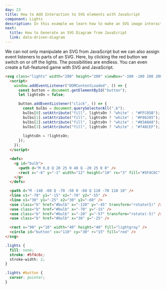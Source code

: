 ```yaml
---
day: 23
title: How to Add Interaction to SVG elements with JavaScript
component: Lights
description: In this example we learn how to make an SVG image interactive with JavaScript.
next:
  title: How to Generate an SVG Diagram from JavaScript
  link: data-driven-diagram
---
```


We can not only manipulate an SVG from JavaScript but we can also assign event listeners to parts of an SVG. Here, by clicking the red button we switch on or off the lights. The possibilities are endless. You can even create a full-featured game with SVG and JavaScript.

<div class="code-flex">

<!-- prettier-ignore -->
```html
<svg class="lights" width="200" height="200" viewBox="-100 -100 200 200">
  <script>
    window.addEventListener("DOMContentLoaded", () => {
      const button = document.getElementById("button");
      let lightsOn = false;

      button.addEventListener("click", () => {
        const bulbs = document.querySelectorAll(".b");
        bulbs[0].setAttribute("fill", lightsOn ? "white" : "#FFC05B");
        bulbs[1].setAttribute("fill", lightsOn ? "white" : "#F86285");
        bulbs[2].setAttribute("fill", lightsOn ? "white" : "#03A8A8");
        bulbs[3].setAttribute("fill", lightsOn ? "white" : "#748CEF");
        
        lightsOn = !lightsOn;
      });
    });
  </script>

  <defs>
    <g id="bulb">
      <path d="M 0,0 Q 20 25 0 40 Q -20 25 0 0" />
      <rect x="-6" y="-1" width="12" height="10" rx="3" fill="#5F4C6C" />
    </g>
  </defs>

  <path d="M -140 -60 Q -70 -50 0 -60 Q 110 -70 110 10" />
  <line x1="-70" y1="-15" x2="-70" y2="-55" />
  <line x1="30" y1="-25" x2="30" y2="-60" />
  <use class="b" href="#bulb" x="-120" y="-45" transform="rotate(5)" />
  <use class="b" href="#bulb" x="-70" y="-15" />
  <use class="b" href="#bulb" x="-20" y="-57" transform="rotate(-5)" />
  <use class="b" href="#bulb" x="30" y="-25" />

  <rect x="90" y="10" width="40" height="40" fill="lightgray" />
  <circle id="button" cx="110" cy="30" r="15" fill="red" />
</svg>
```

```css
.lights {
  fill: none;
  stroke: #5f4c6c;
  stroke-width: 2;
}

.lights #button {
  cursor: pointer;
}
```

</div>
